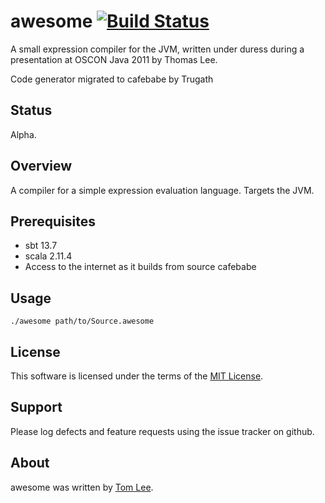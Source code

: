# awesome [![Build Status](https://api.travis-ci.org/Trugath/awesome.svg?branch=master)](https://travis-ci.org/Trugath/awesome)

A small expression compiler for the JVM, written under duress during a
presentation at OSCON Java 2011 by Thomas Lee.

Code generator migrated to cafebabe by Trugath

## Status

Alpha.

## Overview

A compiler for a simple expression evaluation language. Targets the JVM.

## Prerequisites

* sbt 13.7
* scala 2.11.4
* Access to the internet as it builds from source cafebabe

## Usage

    ./awesome path/to/Source.awesome

## License

This software is licensed under the terms of the [MIT License](http://en.wikipedia.org/wiki/MIT_License).

## Support

Please log defects and feature requests using the issue tracker on github.

## About

awesome was written by [Tom Lee](http://tomlee.co).

